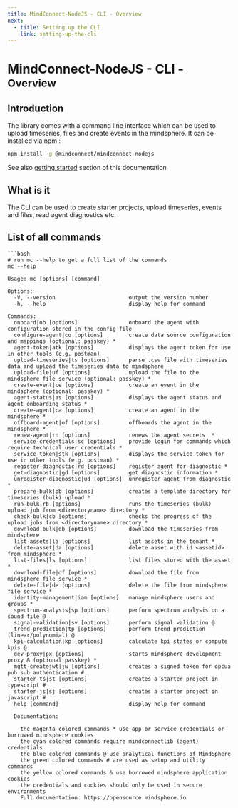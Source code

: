 ```yaml
---
title: MindConnect-NodeJS - CLI - Overview
next:
  - title: Setting up the CLI
    link: setting-up-the-cli
---
```


<!-- @format -->

# MindConnect-NodeJS - CLI - <small>Overview</small>

## Introduction

The library comes with a command line interface which can be used to upload timeseries, files and create events in the mindsphere. It can be installed via
<i class="fab fa-npm"></i> npm :

```bash
npm install -g @mindconnect/mindconnect-nodejs
```

See also [getting started](setting-up-the-cli.html) section of this documentation

## What is it

The CLI can be used to create starter projects, upload timeseries, events and files, read agent diagnostics etc.

## List of all commands

````text
```bash
# run mc --help to get a full list of the commands
mc --help
````

```text
Usage: mc [options] [command]

Options:
  -V, --version                       output the version number
  -h, --help                          display help for command

Commands:
  onboard|ob [options]                onboard the agent with configuration stored in the config file
  configure-agent|co [options]        create data source configuration and mappings (optional: passkey) *
  agent-token|atk [options]           displays the agent token for use in other tools (e.g. postman)
  upload-timeseries|ts [options]      parse .csv file with timeseries data and upload the timeseries data to mindsphere
  upload-file|uf [options]            upload the file to the mindsphere file service (optional: passkey) *
  create-event|ce [options]           create an event in the mindsphere (optional: passkey) *
  agent-status|as [options]           displays the agent status and agent onboarding status *
  create-agent|ca [options]           create an agent in the mindsphere *
  offboard-agent|of [options]         offboards the agent in the mindsphere *
  renew-agent|rn [options]            renews the agent secrets  *
  service-credentials|sc [options]    provide login for commands which require technical user credentials *
  service-token|stk [options]         displays the service token for use in other tools (e.g. postman) *
  register-diagnostic|rd [options]    register agent for diagnostic *
  get-diagnostic|gd [options]         get diagnostic information *
  unregister-diagnostic|ud [options]  unregister agent from diagnostic *
  prepare-bulk|pb [options]           creates a template directory for timeseries (bulk) upload *
  run-bulk|rb [options]               runs the timeseries (bulk) upload job from <directoryname> directory *
  check-bulk|cb [options]             checks the progress of the upload jobs from <directoryname> directory *
  download-bulk|db [options]          download the timeseries from mindsphere
  list-assets|la [options]            list assets in the tenant *
  delete-asset|da [options]           delete asset with id <assetid> from mindsphere *
  list-files|ls [options]             list files stored with the asset *
  download-file|df [options]          download the file from mindsphere file service *
  delete-file|de [options]            delete the file from mindsphere file service *
  identity-management|iam [options]   manage mindsphere users and groups *
  spectrum-analysis|sp [options]      perform spectrum analysis on a sound file @
  signal-validation|sv [options]      perform signal validation @
  trend-prediction|tp [options]       perform trend prediction (linear/polynomial) @
  kpi-calculation|kp [options]        calculate kpi states or compute kpis @
  dev-proxy|px [options]              starts mindsphere development proxy & (optional passkey) *
  mqtt-createjwt|jw [options]         creates a signed token for opcua pub sub authentication #
  starter-ts|st [options]             creates a starter project in typescript #
  starter-js|sj [options]             creates a starter project in javascript #
  help [command]                      display help for command

  Documentation:

    the magenta colored commands * use app or service credentials or borrowed mindsphere cookies
    the cyan colored commands require mindconnectlib (agent) credentials
    the blue colored commands @ use analytical functions of MindSphere
    the green colored commands # are used as setup and utility commands
    the yellow colored commands & use borrowed mindsphere application cookies
    the credentials and cookies should only be used in secure environments
    Full documentation: https://opensource.mindsphere.io

```
